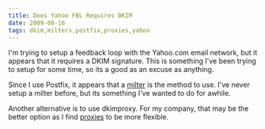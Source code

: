 ```yaml
---
title: Does Yahoo FBL Requires DKIM 
date: 2009-08-16
tags: dkim,milters,postfix,proxies,yahoo
---
```

I'm trying to setup a feedback loop with the Yahoo.com email network, but it appears that it requires a DKIM signature. This is something I've been trying to setup for some time, so its a good as an excuse as anything.

Since I use Postfix, it appears that a <a href="http://www.docunext.com/">milter</a> is the method to use. I've never setup a milter before, but its something I've wanted to do for awhile.

Another alternative is to use dkimproxy. For my company, that may be the better option as I find <a href="http://www.proxy-sys.com/blog/">proxies</a> to be more flexible.

